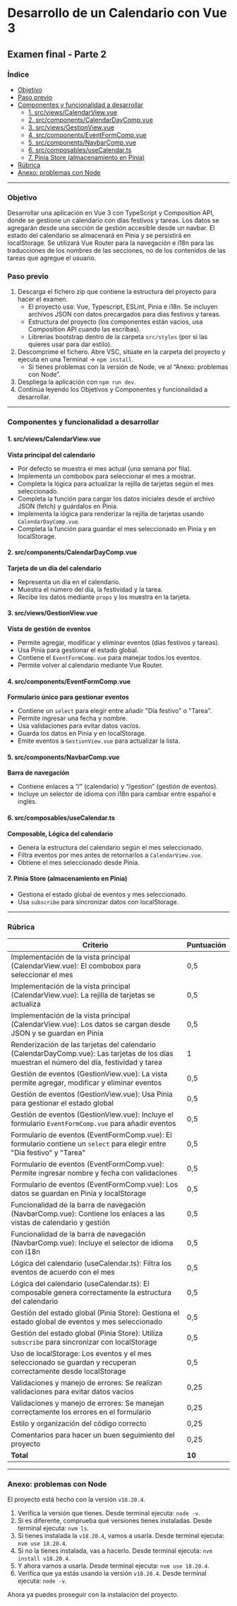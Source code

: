 # Desarrollo de un Calendario con Vue 3
## Examen final - Parte 2

### Índice
- [Objetivo](#objetivo)
- [Paso previo](#paso-previo)
- [Componentes y funcionalidad a desarrollar](#componentes-y-funcionalidad-a-desarrollar)
  - [1. src/views/CalendarView.vue](#1-srcviewscalendarviewvue)
  - [2. src/components/CalendarDayComp.vue](#2-srccomponentscalendardaycompvue)
  - [3. src/views/GestionView.vue](#3-srcviewsgestionviewvue)
  - [4. src/components/EventFormComp.vue](#4-srccomponentseventformcompvue)
  - [5. src/components/NavbarComp.vue](#5-srccomponentsnavbarcompvue)
  - [6. src/composables/useCalendar.ts](#6-srccomposablesusecalendarts)
  - [7. Pinia Store (almacenamiento en Pinia)](#7-pinia-store-almacenamiento-en-pinia)
- [Rúbrica](#rúbrica)
- [Anexo: problemas con Node](#anexo-problemas-con-node)

---

### Objetivo

Desarrollar una aplicación en Vue 3 con TypeScript y Composition API, donde se gestione un calendario con días festivos y tareas. Los datos se agregarán desde una sección de gestión accesible desde un navbar. El estado del calendario se almacenará en Pinia y se persistirá en localStorage. Se utilizará Vue Router para la navegación e i18n para las traducciones de los nombres de las secciones, no de los contenidos de las tareas que agregue el usuario.

### Paso previo

1. Descarga el fichero zip que contiene la estructura del proyecto para hacer el examen.
   - El proyecto usa: Vue, Typescript, ESLint, Pinia e i18n. Se incluyen archivos JSON con datos precargados para días festivos y tareas.
   - Estructura del proyecto (los componentes están vacíos, usa Composition API cuando las escribas).
   - Librerías bootstrap dentro de la carpeta `src/styles` (por si las quieres usar para dar estilo).
2. Descomprime el fichero. Abre VSC, sitúate en la carpeta del proyecto y ejecuta en una Terminal → `npm install`.
   - Si tienes problemas con la versión de Node, ve al “Anexo: problemas con Node”.
3. Despliega la aplicación con `npm run dev`.
4. Continúa leyendo los Objetivos y Componentes y funcionalidad a desarrollar.

---

### Componentes y funcionalidad a desarrollar

#### 1. src/views/CalendarView.vue
**Vista principal del calendario**
- Por defecto se muestra el mes actual (una semana por fila).
- Implementa un combobox para seleccionar el mes a mostrar.
- Completa la lógica para actualizar la rejilla de tarjetas según el mes seleccionado.
- Completa la función para cargar los datos iniciales desde el archivo JSON (fetch) y guárdalos en Pinia.
- Implementa la lógica para renderizar la rejilla de tarjetas usando `CalendarDayComp.vue`.
- Completa la función para guardar el mes seleccionado en Pinia y en localStorage.

#### 2. src/components/CalendarDayComp.vue
**Tarjeta de un día del calendario**
- Representa un día en el calendario.
- Muestra el número del día, la festividad y la tarea.
- Recibe los datos mediante `props` y los muestra en la tarjeta.

#### 3. src/views/GestionView.vue
**Vista de gestión de eventos**
- Permite agregar, modificar y eliminar eventos (días festivos y tareas).
- Usa Pinia para gestionar el estado global.
- Contiene el `EventFormComp.vue` para manejar todos los eventos.
- Permite volver al calendario mediante Vue Router.

#### 4. src/components/EventFormComp.vue
**Formulario único para gestionar eventos**
- Contiene un `select` para elegir entre añadir "Día festivo" o "Tarea".
- Permite ingresar una fecha y nombre.
- Usa validaciones para evitar datos vacíos.
- Guarda los datos en Pinia y en localStorage.
- Emite eventos a `GestionView.vue` para actualizar la lista.

#### 5. src/components/NavbarComp.vue
**Barra de navegación**
- Contiene enlaces a “/” (calendario) y “/gestion” (gestión de eventos).
- Incluye un selector de idioma con i18n para cambiar entre español e inglés.

#### 6. src/composables/useCalendar.ts
**Composable, Lógica del calendario**
- Genera la estructura del calendario según el mes seleccionado.
- Filtra eventos por mes antes de retornarlos a `CalendarView.vue`.
- Obtiene el mes seleccionado desde Pinia.

#### 7. Pinia Store (almacenamiento en Pinia)
- Gestiona el estado global de eventos y mes seleccionado.
- Usa `subscribe` para sincronizar datos con localStorage.

---

### Rúbrica

| Criterio                                                                                           | Puntuación |
|----------------------------------------------------------------------------------------------------|------------|
| Implementación de la vista principal (CalendarView.vue): El combobox para seleccionar el mes       | 0,5        |
| Implementación de la vista principal (CalendarView.vue): La rejilla de tarjetas se actualiza       | 0,5        |
| Implementación de la vista principal (CalendarView.vue): Los datos se cargan desde JSON y se guardan en Pinia | 0,5        |
| Renderización de las tarjetas del calendario (CalendarDayComp.vue): Las tarjetas de los días muestran el número del día, festividad y tarea | 1          |
| Gestión de eventos (GestionView.vue): La vista permite agregar, modificar y eliminar eventos      | 0,5        |
| Gestión de eventos (GestionView.vue): Usa Pinia para gestionar el estado global                    | 0,5        |
| Gestión de eventos (GestionView.vue): Incluye el formulario `EventFormComp.vue` para añadir eventos | 0,5        |
| Formulario de eventos (EventFormComp.vue): El formulario contiene un `select` para elegir entre "Día festivo" y "Tarea" | 0,5        |
| Formulario de eventos (EventFormComp.vue): Permite ingresar nombre y fecha con validaciones       | 0,5        |
| Formulario de eventos (EventFormComp.vue): Los datos se guardan en Pinia y localStorage            | 0,5        |
| Funcionalidad de la barra de navegación (NavbarComp.vue): Contiene los enlaces a las vistas de calendario y gestión | 0,5        |
| Funcionalidad de la barra de navegación (NavbarComp.vue): Incluye el selector de idioma con i18n    | 0,5        |
| Lógica del calendario (useCalendar.ts): Filtra los eventos de acuerdo con el mes                    | 0,5        |
| Lógica del calendario (useCalendar.ts): El composable genera correctamente la estructura del calendario | 0,5        |
| Gestión del estado global (Pinia Store): Gestiona el estado global de eventos y mes seleccionado    | 0,5        |
| Gestión del estado global (Pinia Store): Utiliza `subscribe` para sincronizar con localStorage      | 0,5        |
| Uso de localStorage: Los eventos y el mes seleccionado se guardan y recuperan correctamente desde localStorage | 0,5        |
| Validaciones y manejo de errores: Se realizan validaciones para evitar datos vacíos                 | 0,25       |
| Validaciones y manejo de errores: Se manejan correctamente los errores en el formulario            | 0,25       |
| Estilo y organización del código correcto                                                         | 0,25       |
| Comentarios para hacer un buen seguimiento del proyecto                                            | 0,25       |
| **Total**                                                                                          | **10**     |

---

### Anexo: problemas con Node

El proyecto está hecho con la versión `v18.20.4`.

1. Verifica la versión que tienes. Desde terminal ejecuta: `node -v`.
2. Si es diferente, comprueba qué versiones tienes instaladas. Desde terminal ejecuta: `nvm ls`.
3. Si tienes instalada la `v18.20.4`, vamos a usarla. Desde terminal ejecuta: `nvm use 18.20.4`.
4. Si no la tienes instalada, vas a hacerlo. Desde terminal ejecuta: `nvm install v18.20.4`.
5. Y ahora vamos a usarla. Desde terminal ejecuta: `nvm use 18.20.4`.
6. Verifica que ya estás usando la versión `v18.20.4`. Desde terminal ejecuta: `node -v`.

Ahora ya puedes proseguir con la instalación del proyecto.
